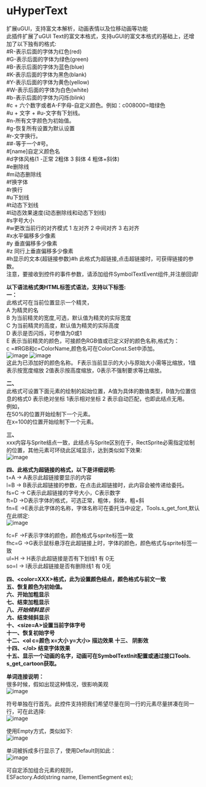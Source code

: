 # uHyperText
扩展uGUI，支持富文本解析，动画表情以及位移动画等功能  
此插件扩展了uGUI Text的富文本格式，支持uGUI的富文本格式的基础上，还增加了以下独有的格式:  
#R-表示后面的字体为红色(red)  
#G-表示后面的字体为绿色(green)  
#B-表示后面的字体为蓝色(blue)  
#K-表示后面的字体为黑色(blank)  
#Y-表示后面的字体为黄色(yellow)  
#W-表示后面的字体为白色(white)  
#b-表示后面的字体为闪烁(blink)  
#c + 六个数字或者A-F字母-自定义颜色。例如：c008000=暗绿色  
#u + 文字 + #u-文字有下划线。  
#n-所有文字颜色为初始值。  
#g-恢复所有设置为默认设置  
#r-文字换行。  
##-等于一个#号。  
#[name]自定义颜色名  
#d字体风格(1 -正常 2粗体 3 斜体 4 粗体+斜体)  
#e删除线  
#m动态删除线  
#f换字体  
#r换行  
#u下划线  
#t动态下划线  
#l动态效果速度(动态删除线和动态下划线)  
#s字号大小  
#w更改当前行的对齐模式 1 左对齐 2 中间对齐 3 右对齐  
#x水平偏移多少像素  
#y 垂直偏移多少像素  
#z 同行上垂直偏移多少像素  
#h显示的文本{超链接参数}#h 此格式为超链接,点击超链接时，可获得链接的参数。  
注意，要接收到控件的事件参数，请添加组件SymbolTextEvent组件,并注册回调!  

**以下语法格式类HTML标签式语法，支持以下标签:**  
**一：<sprite n=A w=B h=C b=D c=E t=F x=偏移动画 y=偏移动画>**  
此格式可在当前位置显示一个精灵，  
A 为精灵的名  
B 为当前精灵的宽度,可选，默认值为精灵的实际宽度  
C 为当前精灵的高度，默认值为精灵的实际高度  
D 表示是否闪烁，可参值为0或1  
E 表示当前精灵的颜色，可接颜色RGB值或已定义好的颜色名称,格式为：  
c =#RGB和c=ColorName,颜色名可在ColorConst.Set中添加。  
![image](http://183.6.105.146:55555/uh/1.png)
![image](http://183.6.105.146:55555/uh/2.png)  
这此为已添加好的颜色名称。 
F表示当前显示的大小与原始大小需等比缩放，1值表示按宽度缩放 2值表示按高度缩放，0表示不强制要求等比缩放。 

**二、<pos v=A t=B>**  
此格式可设置下面元素的绘制的起始位置，A值为具体的数值类型，B值为位置信息的格式0 表示绝对坐标   1表示相对坐标 2 表示自动匹配，也即此结点无用。  
例如，  
<pos v=0.5 t=1>在50%的位置开始绘制下一个元素。  
<pos v=100 t=0>在x=100的位置开始绘制下一个元素。  

**三、<RectSprite xxx px=X轴坐标 py=Y轴坐标>**  
xxx内容与Sprite结点一致，此结点与Sprite区别在于，RectSprite必需指定绘制的位置，其他元素可环绕此区域显示，达到类似如下效果:  
![image](http://183.6.105.146:55555/uh/3.png)

**四、<hy t=A l=B fs=C ft=D fn=E fc=F fhc=G ul=H so=I>此格式为超链接的格式，以下是详细说明:**  
t=A -> A表示此超链接要显示的内容  
l=B -> B表示此超链接的参数，在点击此超链接时，此内容会被传递给委托。  
fs=C -> C表示此超链接的字号大小，C表示数字  
ft=D ->D表示字体的格式，可选正常，粗体，斜体，粗+斜  
fn=E ->E表示此字体的名称，字体名称可在委托当中设定，Tools.s_get_font,默认在此绑定:  
![image](http://183.6.105.146:55555/uh/4.png)

fc=F ->F表示字体的颜色，颜色格式与sprite标签一致  
fhc=G ->G表示鼠标悬浮在此超链接上时，字体的颜色，颜色格式与sprite标签一致  
ul=H -> H表示此超链接是否有下划线1 有 0无  
so=I -> I表示此超链接是否有删除线1 有 0无  

**四、<color=XXX>格式，此为设置颜色结点，颜色格式与前文一致**  
**五、</color>恢复颜色为初始值。**  
**六、<b>开始加粗显示**  
**七、</b>结束加粗显示**  
**八、<i>开始倾斜显示**  
**九、</i>结束倾斜显示**  
**十、<size=A>设置当前字体字号**  
**十一、</size>恢复初始字号**  
**十二、&lt;ol c=颜色 x=大小 y=大小> 描边效果**
**十三、<so c=颜色 x=大小 y=大小> 阴影效**  
**十四、&lt;/ol> </so> 结束字体效果**  
**十五、<face n=名字>显示一个动画的名字，动画可在SymbolTextInit配置或通过接口Tools. s_get_cartoon获取。**  

**单词连接说明：**  
很多时候，假如出现这种情况，很影响美观  
![image](http://183.6.105.146:55555/uh/5.png)

符号单独在行首先。此控件支持把我们希望尽量在同一行的元素尽量拼凑在同一行，可在此选择:  
![image](http://183.6.105.146:55555/uh/6.png)

使用Empty方式，类似如下:  
![image](http://183.6.105.146:55555/uh/7.png)

单词被拆成多行显示了，使用Default则如此：  
![image](http://183.6.105.146:55555/uh/8.png)


可自定添加组合元素的规则，  
ESFactory.Add(string name, ElementSegment es);  
